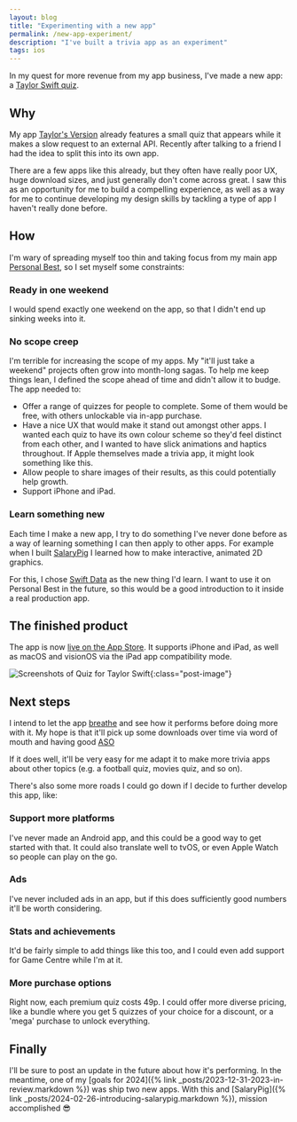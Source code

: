 ```yaml
---
layout: blog
title: "Experimenting with a new app"
permalink: /new-app-experiment/
description: "I've built a trivia app as an experiment"
tags: ios
---
```


In my quest for more revenue from my app business, I've made a new app: a [Taylor Swift quiz](https://apps.apple.com/app/id6479753779).

## Why

My app [Taylor's Version](https://taylorsversion.app) already features a small quiz that appears while it makes a slow request to an external API. Recently after talking to a friend I had the idea to split this into its own app.

There are a few apps like this already, but they often have really poor UX, huge download sizes, and just generally don't come across great. I saw this as an opportunity for me to build a compelling experience, as well as a way for me to continue developing my design skills by tackling a type of app I haven't really done before.

## How

I'm wary of spreading myself too thin and taking focus from my main app [Personal Best](https://getpersonalbest.com), so I set myself some constraints:

### Ready in one weekend

I would spend exactly one weekend on the app, so that I didn't end up sinking weeks into it.

### No scope creep

I'm terrible for increasing the scope of my apps. My "it'll just take a weekend" projects often grow into month-long sagas. To help me keep things lean, I defined the scope ahead of time and didn't allow it to budge. The app needed to:

- Offer a range of quizzes for people to complete. Some of them would be free, with others unlockable via in-app purchase.
- Have a nice UX that would make it stand out amongst other apps. I wanted each quiz to have its own colour scheme so they'd feel distinct from each other, and I wanted to have slick animations and haptics throughout. If Apple themselves made a trivia app, it might look something like this.
- Allow people to share images of their results, as this could potentially help growth.
- Support iPhone and iPad.

### Learn something new

Each time I make a new app, I try to do something I've never done before as a way of learning something I can then apply to other apps. For example when I built [SalaryPig](/pig) I learned how to make interactive, animated 2D graphics.

For this, I chose [Swift Data](https://developer.apple.com/xcode/swiftdata/) as the new thing I'd learn. I want to use it on Personal Best in the future, so this would be a good introduction to it inside a real production app.

## The finished product

The app is now [live on the App Store](https://apps.apple.com/app/id6479753779). It supports iPhone and iPad, as well as macOS and visionOS via the iPad app compatibility mode.

![Screenshots of Quiz for Taylor Swift](/assets/post-images/tsquiz-screenshots.png){:class="post-image"}

## Next steps

I intend to let the app [breathe](https://www.youtube.com/watch?v=qsUK-BG5OQQ) and see how it performs before doing more with it. My hope is that it'll pick up some downloads over time via word of mouth and having good [ASO](https://www.adjust.com/glossary/aso/)

If it does well, it'll be very easy for me adapt it to make more trivia apps about other topics (e.g. a football quiz, movies quiz, and so on).

There's also some more roads I could go down if I decide to further develop this app, like:

### Support more platforms

I've never made an Android app, and this could be a good way to get started with that. It could also translate well to tvOS, or even Apple Watch so people can play on the go.

### Ads

I've never included ads in an app, but if this does sufficiently good numbers it'll be worth considering.

### Stats and achievements

It'd be fairly simple to add things like this too, and I could even add support for Game Centre while I'm at it.

### More purchase options

Right now, each premium quiz costs 49p. I could offer more diverse pricing, like a bundle where you get 5 quizzes of your choice for a discount, or a 'mega' purchase to unlock everything.

## Finally

I'll be sure to post an update in the future about how it's performing. In the meantime, one of my [goals for 2024]({% link _posts/2023-12-31-2023-in-review.markdown %}) was ship two new apps. With this and [SalaryPig]({% link _posts/2024-02-26-introducing-salarypig.markdown %}), mission accomplished 😎

